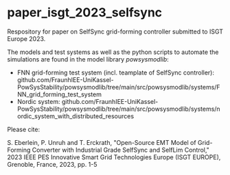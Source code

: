 # paper_isgt_2023_selfsync
Respository for paper on SelfSync grid-forming controller submitted to ISGT Europe 2023.

The models and test systems as well as the python scripts to automate the simulations are found in the model library *powsysmodlib*:
- FNN grid-forming test system (incl. teamplate of SelfSync controller): github.com/FraunhIEE-UniKassel-PowSysStability/powsysmodlib/tree/main/src/powsysmodlib/systems/FNN_grid_forming_test_system
- Nordic system: github.com/FraunhIEE-UniKassel-PowSysStability/powsysmodlib/tree/main/src/powsysmodlib/systems/nordic_system_with_distributed_resources

Please cite:

S. Eberlein, P. Unruh and T. Erckrath, "Open-Source EMT Model of Grid-Forming Converter with Industrial Grade SelfSync and SelfLim Control," 2023 IEEE PES Innovative Smart Grid Technologies Europe (ISGT EUROPE), Grenoble, France, 2023, pp. 1-5
